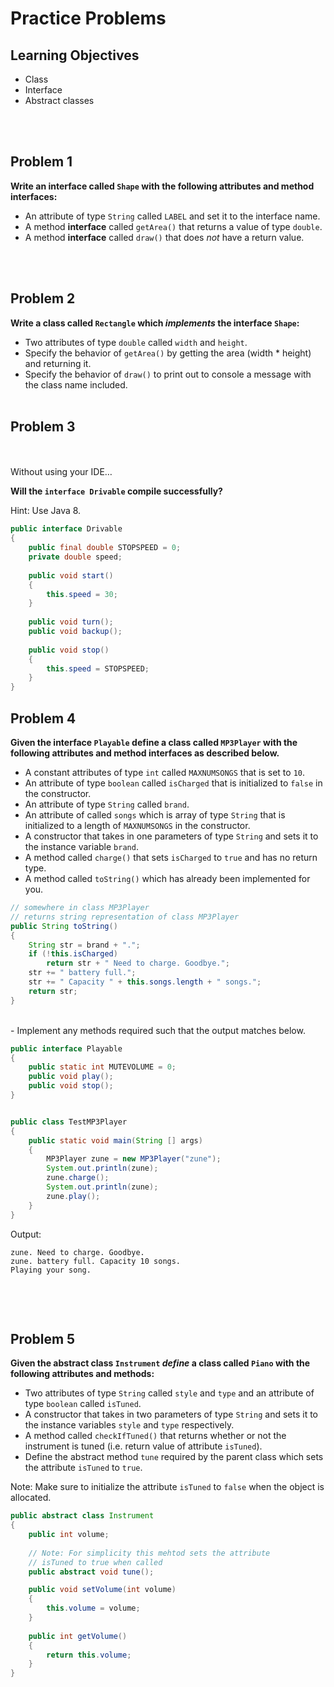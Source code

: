 Practice Problems
========================

Learning Objectives
-------------------
- Class
- Interface
- Abstract classes

<br><br>


Problem 1
---------
**Write an interface called `Shape` with the following attributes and method interfaces:**

- An attribute of type `String` called `LABEL` and set it to the interface name.
- A method **interface** called `getArea()` that returns a value of type `double`.
- A method **interface** called `draw()` that does *not* have a return value.


<br><br>


Problem 2
---------
**Write a class called `Rectangle` which *implements* the interface `Shape`:**

- Two attributes of type `double` called `width` and `height`.
- Specify the behavior of `getArea()` by getting the area (width * height) and returning it.
- Specify the behavior of `draw()` to print out to console a message with the class name included.
<br><br>


Problem 3
---------
<br><br>
Without using your IDE…

**Will the `interface Drivable` compile successfully?**

Hint: Use Java 8.

```java
public interface Drivable 
{
	public final double STOPSPEED = 0;
	private double speed;
	
	public void start()
	{
		this.speed = 30;
	}
	
	public void turn();
	public void backup();
	
	public void stop()
	{
		this.speed = STOPSPEED;
	}
}
```

Problem 4
--------

**Given the interface `Playable` define a class called `MP3Player` with the following attributes and method interfaces as described below.**

- A constant attributes of type `int` called `MAXNUMSONGS` that is set to `10`.
- An attribute of type `boolean` called `isCharged` that is initialized to `false` in the constructor.
- An attribute of type `String` called `brand`.
- An attribute of called `songs` which is array of type `String` that is initialized to a length of `MAXNUMSONGS` in the constructor.
- A constructor that takes in one parameters of type `String` and sets it to the instance variable `brand`.
- A method called `charge()` that sets `isCharged` to `true` and has no return type.
- A method called `toString()` which has already been implemented for you.

```java
// somewhere in class MP3Player
// returns string representation of class MP3Player
public String toString()
{
    String str = brand + ".";
    if (!this.isCharged)
        return str + " Need to charge. Goodbye.";
    str += " battery full.";
    str += " Capacity " + this.songs.length + " songs.";
    return str;
}
```

<br>
- Implement any methods required such that the output matches below.

```java
public interface Playable 
{    
    public static int MUTEVOLUME = 0;
    public void play();
    public void stop();
}


public class TestMP3Player 
{
    public static void main(String [] args) 
    {
        MP3Player zune = new MP3Player("zune");
        System.out.println(zune);
        zune.charge();
        System.out.println(zune);
        zune.play();
    }
}
```

Output:
<pre><code>zune. Need to charge. Goodbye.
zune. battery full. Capacity 10 songs.
Playing your song.
 </code></pre>




<br><br>

Problem 5
---------
**Given the abstract class `Instrument` *define* a class called `Piano` with the
following attributes and methods:**

- Two attributes of type `String` called `style` and `type` and an attribute of type `boolean`
called `isTuned`.
- A constructor that takes in two parameters of type `String` and sets it to the instance
variables `style` and `type` respectively.
- A method called `checkIfTuned()` that returns whether or not the instrument is tuned (i.e. return value of attribute `isTuned`).
- Define the abstract method `tune` required by the parent class which sets the attribute `isTuned` to `true`.

Note: Make sure to initialize the attribute `isTuned` to `false` when the object is allocated.

```java
public abstract class Instrument 
{
	public int volume;
	
	// Note: For simplicity this mehtod sets the attribute
	// isTuned to true when called
	public abstract void tune();

	public void setVolume(int volume)
	{
		this.volume = volume;
	}
	
	public int getVolume()
	{
		return this.volume;
	}
}
```

